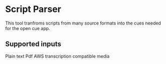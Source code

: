 # Script Parser

This tool tranfroms scripts from many source formats into the cues needed for the open cue app. 

## Supported inputs
Plain text
Pdf
AWS transcription compatible media
